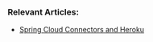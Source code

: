 ### Relevant Articles:
- [Spring Cloud Connectors and Heroku](http://www.baeldung.com/spring-cloud-heroku)
